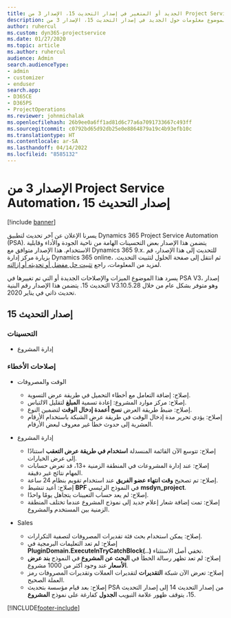 ```yaml
---
title: الجديد أو المتغير في إصدار التحديث 15، الإصدار 3 من Project Service Automation
description: يقدم هذا الموضوع معلومات حول الجديد في إصدار التحديث 15، الإصدار 3 من Project Service Automation.
author: ruhercul
ms.custom: dyn365-projectservice
ms.date: 01/27/2020
ms.topic: article
ms.author: ruhercul
audience: Admin
search.audienceType:
- admin
- customizer
- enduser
search.app:
- D365CE
- D365PS
- ProjectOperations
ms.reviewer: johnmichalak
ms.openlocfilehash: 26b9ee0a6ff1ad81d6c77a6a7091733667c493ff
ms.sourcegitcommit: c0792bd65d92db25e0e8864879a19c4b93efb10c
ms.translationtype: HT
ms.contentlocale: ar-SA
ms.lasthandoff: 04/14/2022
ms.locfileid: "8585132"
---
```

# <a name="project-service-automation-update-release-15-v3"></a>الإصدار 3 من Project Service Automation، إصدار التحديث 15

[!include [banner](../includes/psa-now-project-operations.md)]

يسرنا الإعلان عن آخر تحديث لتطبيق Dynamics 365 Project Service Automation (PSA). يتضمن هذا الإصدار بعض التحسينات الهامة من ناحية الجودة والأداء وقابلية الاستخدام. هذا الإصدار متوافق مع Dynamics 365 9.x. للتحديث إلى هذا الإصدار، قم بزيارة مركز إدارة Dynamics 365 online، ثم انتقل إلى صفحة الحلول لتثبيت التحديث. لمزيد من المعلومات، راجع [تثبيت حل مفضل أو تحديثه أو إزالته](/power-platform/admin/install-remove-preferred-solution).

يسرد هذا الموضوع الميزات والإصلاحات الجديدة أو التي تم تغييرها في PSA V3، إصدار التحديث 15. يتضمن هذا الإصدار رقم البنية V3.10.5.28 وهو متوفر بشكل عام من خلال تحديث ذاتي في يناير 2020.

## <a name="update-release-15"></a>إصدار التحديث 15 

### <a name="enhancements"></a>التحسينات

- إدارة المشروع

### <a name="bug-fixes"></a>إصلاحات الأخطاء

- الوقت والمصروفات

  - إصلاح: إضافة التعامل مع أخطاء التحميل في طريقة عرض التسوية.
  - إصلاح: مركز موارد المشروع: إعادة تسمية **المبلغ** لتقليل الالتباس.
  - إصلاح: ضبط طريقة العرض **نسخ أعمدة إدخال الوقت** لتضمين النوع.
  - إصلاح: يؤدي تحرير مدة إدخال الوقت في طريقة عرض الشبكة باستخدام الأرقام العشرية إلى حدوث خطأ غير معروف لبعض الأرقام.

- إدارة المشروع

  - إصلاح: تتوسع الآن القائمة المنسدلة **استخدام في طريقة عرض التعقب** استنادًا إلى عرض الخيارات.
  - إصلاح: عند إدارة المشروعات في المنطقة الزمنية +13، قد تعرض حسابات المهام نتائج غير دقيقة.
  - إصلاح: تم تصحيح **وقت انتهاء عضو الفريق** عند استخدام تقويم بنظام 24 ساعة.
  - إصلاح: أعيد تنشيط **BPF** في النموذج الرئيسي **msdyn_project**.
  - إصلاح: لم يعد حساب التعيينات يتجاهل يومًا واحدًا.
  - إصلاح: تمت إضافة شعار إعلام جديد إلى نموذج المشروع عندما تختلف المنطقة الزمنية بين المستخدم والمشروع.

- ‏‏Sales

  - إصلاح: يمكن استخدام بحث فئة تقديرات المصروفات لتصفية التكرارات.
  - إصلاح: لم تعد التعليمات البرمجية في **PluginDomain.ExecuteInTryCatchBlock(..)** تخفي أصل الاستثناء.
  - إصلاح: لم تعد تظهر رسالة الخطأ في **البحث عن المشروع‬** في النموذج **بند عرض الأسعار‬** عند وجود أكثر من 1000 مشروع.
  - إصلاح: تعرض الآن شبكة **التقديرات** لتقديرات العملات وتقديرات المصروفات رمز العملة الصحيح.
  - إصلاح: بعد قيام مؤسسة بتحديث PSA من إصدار التحديث 14 إلى إصدار التحديث 15، يتوقف ظهور علامة التبويب **الجدول** كفارغة على نموذج **المشروع**.


[!INCLUDE[footer-include](../includes/footer-banner.md)]
